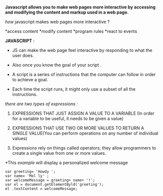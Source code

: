 **Javascript allows you to make web pages more interactive by accessing and modifying the content and markup used in a web page.**

*how* javascript makes web pages more interactive ?

*access content 
*modify content 
*program rules 
*react to events 

**JAVASCRIPT** :

- JS can make the web page feel interactive by responding to what the user does. 

- Also once you know the goal of your script .
- A script is a series of instructions that the computer
can follow in order to achieve a goal.
- Each time the script runs, it might only use a subset of
all the instructions. 


*there are two types of expressions :*


1. EXPRESSIONS THAT JUST ASSIGN A VALUE TO A VARIABLE (In order for a variable to be useful, it needs to be given a value) 

2. EXPRESSIONS THAT USE TWO OR MORE VALUES TO RETURN A SINGLE VALUE(You can perform operations on any number of individual values) 

3. Expressions rely on things called operators; they allow programmers to
create a single value from one or more values.

*This *example* will display a
personalized welcome message 
```
var greeting= 'Howdy ';
var name= 'Mol ly' ;
var welcomeMessage = greeting+ name+ '!';
var el = document.getElementByld('greeting');
el .textContent = welcomeMessage; 

```











 

